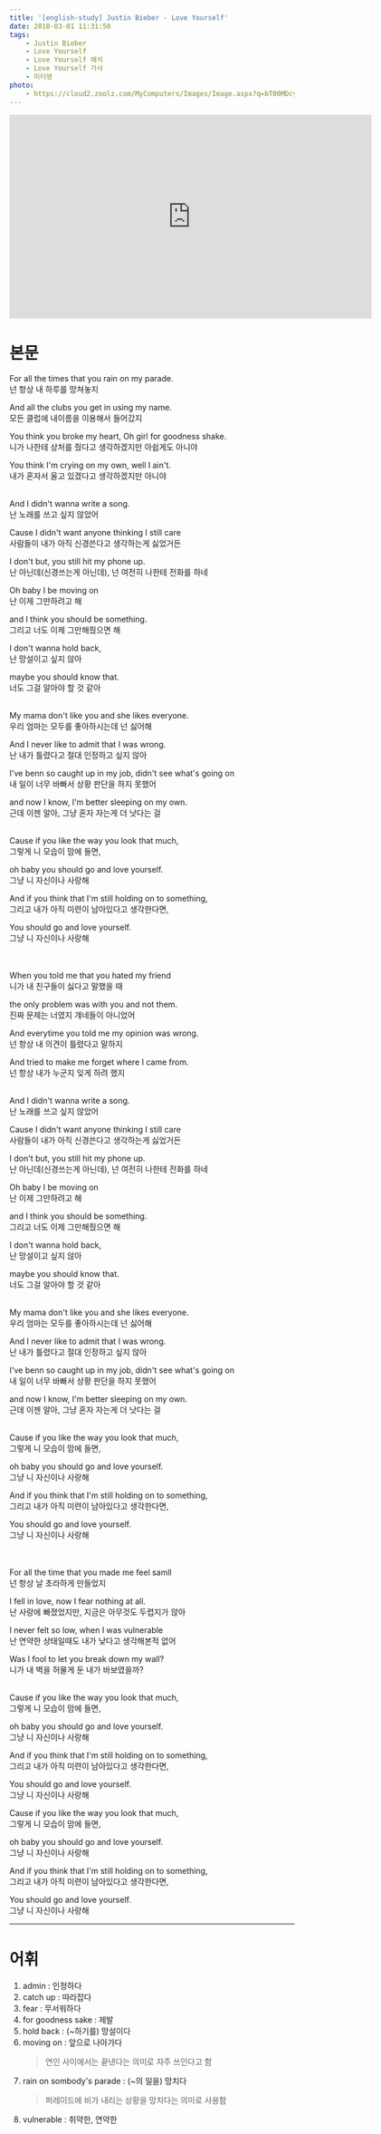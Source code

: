 ```yaml
---
title: '[english-study] Justin Bieber - Love Yourself'
date: 2018-03-01 11:31:50
tags:
    - Justin Bieber
    - Love Yourself    
    - Love Yourself 해석
    - Love Yourself 가사
    - 미티영
photo:
    - https://cloud2.zoolz.com/MyComputers/Images/Image.aspx?q=bT00MDcyNDcma2V5PTIxOTA5NTk5MzQmdHlwZT1sJno9MjAxOC8wNS8yMCAxMjo1OQ==
---
```


<iframe width="640" height="360" src="https://www.youtube.com/embed/oyEuk8j8imI" frameborder="0" allow="autoplay; encrypted-media" allowfullscreen></iframe>


# 본문
For all the times that you rain on my parade.  
넌 항상 내 하루를 망쳐놓지  

And all the clubs you get in using my name.  
모든 클럽에 내이름을 이용해서 들어갔지  

You think you broke my heart, Oh girl for goodness shake.  
니가 나한테 상처를 줬다고 생각하겠지만 아쉽게도 아니야  

You think I'm crying on my own, well I ain't.  
내가 혼자서 울고 있겠다고 생각하겠지만 아니야  
<br/>

And I didn't wanna write a song.  
난 노래를 쓰고 싶지 않았어  

Cause I didn't want anyone thinking I still care  
사람들이 내가 아직 신경쓴다고 생각하는게 싫었거든  

I don't but, you still hit my phone up.  
난 아닌데(신경쓰는게 아닌데), 넌 여전히 나한테 전화를 하네  

Oh baby I be moving on  
난 이제 그만하려고 해  

and I think you should be something.  
그리고 너도 이제 그만해줬으면 해  

I don't wanna hold back,  
난 망설이고 싶지 않아  

maybe you should know that.  
너도 그걸 알아야 할 것 같아  
<br/>

My mama don't like you and she likes everyone.  
우리 엄마는 모두를 좋아하시는데 넌 싫어해  

And I never like to admit that I was wrong.  
난 내가 틀렸다고 절대 인정하고 싶지 않아  

I've benn so caught up in my job, didn't see what's going on  
내 일이 너무 바빠서 상황 판단을 하지 못했어  

and now I know, I'm better sleeping on my own.  
근데 이젠 알아, 그냥 혼자 자는게 더 낫다는 걸  
<br/>

Cause if you like the way you look that much,  
그렇게 니 모습이 맘에 들면,   

oh baby you should go and love yourself.  
그냥 니 자신이나 사랑해  

And if you think that I'm still holding on to something,  
그리고 내가 아직 미련이 남아있다고 생각한다면,  

You should go and love yourself.  
그냥 니 자신이나 사랑해  
<br/>
<br/>

When you told me that you hated my friend  
니가 내 친구들이 싫다고 말했을 때  

the only problem was with you and not them.  
진짜 문제는 너였지 걔네들이 아니었어  

And everytime you told me my opinion was wrong.  
넌 항상 내 의견이 틀렸다고 말하지  

And tried to make me forget where I came from.  
넌 항상 내가 누군지 잊게 하려 했지  
<br/>

And I didn't wanna write a song.  
난 노래를 쓰고 싶지 않았어  

Cause I didn't want anyone thinking I still care  
사람들이 내가 아직 신경쓴다고 생각하는게 싫었거든  

I don't but, you still hit my phone up.  
난 아닌데(신경쓰는게 아닌데), 넌 여전히 나한테 전화를 하네  

Oh baby I be moving on  
난 이제 그만하려고 해  

and I think you should be something.  
그리고 너도 이제 그만해줬으면 해  

I don't wanna hold back,  
난 망설이고 싶지 않아  

maybe you should know that.  
너도 그걸 알아야 할 것 같아  
<br/>

My mama don't like you and she likes everyone.  
우리 엄마는 모두를 좋아하시는데 넌 싫어해  

And I never like to admit that I was wrong.  
난 내가 틀렸다고 절대 인정하고 싶지 않아  

I've benn so caught up in my job, didn't see what's going on  
내 일이 너무 바빠서 상황 판단을 하지 못했어  

and now I know, I'm better sleeping on my own.  
근데 이젠 알아, 그냥 혼자 자는게 더 낫다는 걸  
<br/>

Cause if you like the way you look that much,  
그렇게 니 모습이 맘에 들면,   

oh baby you should go and love yourself.  
그냥 니 자신이나 사랑해  

And if you think that I'm still holding on to something,  
그리고 내가 아직 미련이 남아있다고 생각한다면,  

You should go and love yourself.  
그냥 니 자신이나 사랑해  
<br/>
<br/>

For all the time that you made me feel samll  
넌 항상 날 초라하게 만들었지  

I fell in love, now I fear nothing at all.  
난 사랑에 빠졌었지만, 지금은 아무것도 두렵지가 않아  

I never felt so low, when I was vulnerable  
난 연약한 상태일때도 내가 낮다고 생각해본적 없어  

Was I fool to let you break down my wall?  
니가 내 벽을 허물게 둔 내가 바보였을까?  
<br/>

Cause if you like the way you look that much,  
그렇게 니 모습이 맘에 들면,   

oh baby you should go and love yourself.  
그냥 니 자신이나 사랑해  

And if you think that I'm still holding on to something,  
그리고 내가 아직 미련이 남아있다고 생각한다면,  

You should go and love yourself.  
그냥 니 자신이나 사랑해  

Cause if you like the way you look that much,  
그렇게 니 모습이 맘에 들면,   

oh baby you should go and love yourself.  
그냥 니 자신이나 사랑해  

And if you think that I'm still holding on to something,  
그리고 내가 아직 미련이 남아있다고 생각한다면,  

You should go and love yourself.  
그냥 니 자신이나 사랑해  

---

# 어휘
1. admin : 인정하다
1. catch up : 따라잡다
1. fear : 무서워하다
1. for goodness sake : 제발
1. hold back : (~하기를) 망설이다
1. moving on : 앞으로 나아가다
    > 연인 사이에서는 끝낸다는 의미로 자주 쓰인다고 함
1. rain on sombody's parade : (~의 일을) 망치다
    > 퍼레이드에 비가 내리는 상황을 망치다는 의미로 사용함  
1. vulnerable : 취약한, 연약한

<!-- more -->